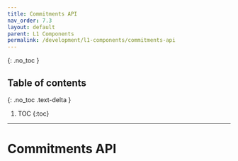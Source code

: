 ```yaml
---
title: Commitments API
nav_order: 7.3
layout: default
parent: L1 Components
permalink: /development/l1-components/commitments-api
---
```


{: .no_toc }

## Table of contents
{: .no_toc .text-delta }

1. TOC
{:toc}

---

# Commitments API

